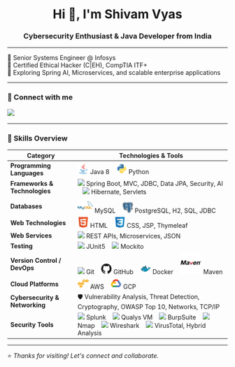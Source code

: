 <h1 align="center">Hi 👋, I'm Shivam Vyas</h1>
<h3 align="center">Cybersecurity Enthusiast & Java Developer from India</h3>

---

💼 Senior Systems Engineer @ Infosys  
🔐 Certified Ethical Hacker (C|EH), CompTIA ITF+  
🧠 Exploring Spring AI, Microservices, and scalable enterprise applications  

---

### 🔗 Connect with me
<p>
  <a href="https://linkedin.com/in/shivam-vyas-1807" target="_blank">
    <img src="https://raw.githubusercontent.com/rahuldkjain/github-profile-readme-generator/master/src/images/icons/Social/linked-in-alt.svg" width="30" />
  </a>
</p>

---

### 🧠 Skills Overview

| Category | Technologies & Tools |
|---------|----------------------|
| **Programming Languages** | <img src="https://raw.githubusercontent.com/devicons/devicon/master/icons/java/java-original.svg" width="25"/> Java 8 &nbsp;&nbsp; <img src="https://raw.githubusercontent.com/devicons/devicon/master/icons/python/python-original.svg" width="25"/> Python |
| **Frameworks & Technologies** | <img src="https://www.vectorlogo.zone/logos/springio/springio-icon.svg" width="25"/> Spring Boot, MVC, JDBC, Data JPA, Security, AI &nbsp;&nbsp; <img src="https://cdn.worldvectorlogo.com/logos/hibernate.svg" width="25"/> Hibernate, Servlets |
| **Databases** | <img src="https://raw.githubusercontent.com/devicons/devicon/master/icons/mysql/mysql-original-wordmark.svg" width="35"/> MySQL &nbsp;&nbsp; <img src="https://raw.githubusercontent.com/devicons/devicon/master/icons/postgresql/postgresql-original.svg" width="25"/> PostgreSQL, H2, SQL, JDBC |
| **Web Technologies** | <img src="https://raw.githubusercontent.com/devicons/devicon/master/icons/html5/html5-original.svg" width="25"/> HTML &nbsp;&nbsp; <img src="https://raw.githubusercontent.com/devicons/devicon/master/icons/css3/css3-original.svg" width="25"/> CSS, JSP, Thymeleaf |
| **Web Services** | <img src="https://img.icons8.com/external-flat-juicy-fish/60/000000/external-api-coding-and-development-flat-flat-juicy-fish.png" width="25"/> REST APIs, Microservices, JSON |
| **Testing** | <img src="https://upload.wikimedia.org/wikipedia/commons/5/55/JUnit_5_Banner.png" width="60"/> JUnit5 &nbsp;&nbsp; <img src="https://avatars.githubusercontent.com/u/10008188?s=280&v=4" width="25"/> Mockito |
| **Version Control / DevOps** | <img src="https://www.vectorlogo.zone/logos/git-scm/git-scm-icon.svg" width="25"/> Git &nbsp;&nbsp; <img src="https://raw.githubusercontent.com/devicons/devicon/master/icons/github/github-original.svg" width="25"/> GitHub &nbsp;&nbsp; <img src="https://raw.githubusercontent.com/devicons/devicon/master/icons/docker/docker-original.svg" width="25"/> Docker &nbsp;&nbsp; <img src="https://raw.githubusercontent.com/devicons/devicon/master/icons/maven/maven-original-wordmark.svg" width="50"/> Maven |
| **Cloud Platforms** | <img src="https://raw.githubusercontent.com/devicons/devicon/master/icons/amazonwebservices/amazonwebservices-original.svg" width="25"/> AWS &nbsp;&nbsp; <img src="https://raw.githubusercontent.com/devicons/devicon/master/icons/googlecloud/googlecloud-original.svg" width="25"/> GCP |
| **Cybersecurity & Networking** | 🛡️ Vulnerability Analysis, Threat Detection, Cryptography, OWASP Top 10, Networks, TCP/IP |
| **Security Tools** | <img src="https://cdn.iconscout.com/icon/free/png-256/splunk-3521547-2944775.png" width="25"/> Splunk &nbsp;&nbsp; <img src="https://avatars.githubusercontent.com/u/35033765?s=280&v=4" width="25"/> Qualys VM &nbsp;&nbsp; <img src="https://portswigger.net/cms/images/256/90db20b4d1f4-logo-250x250.png" width="25"/> BurpSuite &nbsp;&nbsp; <img src="https://nmap.org/images/nmap-logo-256x256.png" width="25"/> Nmap &nbsp;&nbsp; <img src="https://upload.wikimedia.org/wikipedia/commons/d/d0/Wireshark_icon.svg" width="25"/> Wireshark &nbsp;&nbsp; <img src="https://www.virustotal.com/static/images/logo.svg" width="80"/> VirusTotal, Hybrid Analysis |

---

⭐ *Thanks for visiting! Let's connect and collaborate.*

